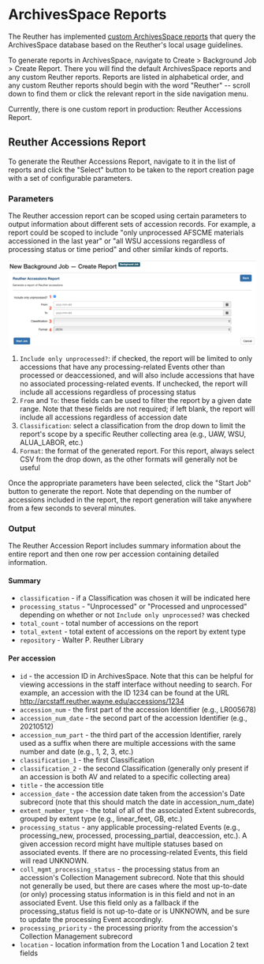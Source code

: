 # ArchivesSpace Reports

The Reuther has implemented [custom ArchivesSpace reports](https://github.com/WSUReuther/reuther_aspace_reports) that query the ArchivesSpace database based on the Reuther's local usage guidelines.

To generate reports in ArchivesSpace, navigate to Create > Background Job > Create Report. There you will find the default ArchivesSpace reports and any custom Reuther reports. Reports are listed in alphabetical order, and any custom Reuther reports should begin with the word "Reuther" -- scroll down to find them or click the relevant report in the side navigation menu.

Currently, there is one custom report in production: Reuther Accessions Report.

## Reuther Accessions Report

To generate the Reuther Accessions Report, navigate to it in the list of reports and click the "Select" button to be taken to the report creation page with a set of configurable parameters.

### Parameters

The Reuther accession report can be scoped using certain parameters to output information about different sets of accession records. For example, a report could be scoped to include "only unprocessed AFSCME materials accessioned in the last year" or "all WSU accessions regardless of processing status or time period" and other similar kinds of reports.

![Reuther Accessions Report](../img/reuther_accessions_report.png)

1. `Include only unprocessed?`: if checked, the report will be limited to only accessions that have any processing-related Events other than processed or deaccessioned, and will also include accessions that have no associated processing-related events. If unchecked, the report will include all accessions regardless of processing status
2. `From` and `To`: these fields can be used to filter the report by a given date range. Note that these fields are not required; if left blank, the report will include all accessions regardless of accession date
3. `Classification`: select a classification from the drop down to limit the report's scope by a specific Reuther collecting area (e.g., UAW, WSU, ALUA_LABOR, etc.)
4. `Format`: the format of the generated report. For this report, always select CSV from the drop down, as the other formats will generally not be useful

Once the appropriate parameters have been selected, click the "Start Job" button to generate the report. Note that depending on the number of accessions included in the report, the report generation will take anywhere from a few seconds to several minutes.

### Output

The Reuther Accession Report includes summary information about the entire report and then one row per accession containing detailed information.

#### Summary
- `classification` - if a Classification was chosen it will be indicated here
- `processing_status` - "Unprocessed" or "Processed and unprocessed" depending on whether or not `Include only unprocessed?` was checked
- `total_count` - total number of accessions on the report
- `total_extent` - total extent of accessions on the report by extent type
- `repository` - Walter P. Reuther Library

#### Per accession
- `id` - the accession ID in ArchivesSpace. Note that this can be helpful for viewing accessions in the staff interface without needing to search. For example, an accession with the ID 1234 can be found at the URL http://arcstaff.reuther.wayne.edu/accessions/1234
- `accession_num` - the first part of the accession Identifier (e.g., LR005678)
- `accession_num_date` - the second part of the accession Identifier (e.g., 20210512)
- `accession_num_part` - the third part of the accession Identifier, rarely used as a suffix when there are multiple accessions with the same number and date (e.g., 1, 2, 3, etc.)
- `classification_1` - the first Classification
- `classification_2` - the second Classification (generally only present if an accession is both AV and related to a specific collecting area)
- `title` - the accession title
- `accession_date` - the accession date taken from the accession's Date subrecord (note that this should match the date in accession_num_date)
- `extent_number_type` - the total of all of the associated Extent subrecords, grouped by extent type (e.g., linear_feet, GB, etc.)
- `processing_status` - any applicable processing-related Events (e.g., processing_new, processed, processing_partial, deaccession, etc.). A given accession record might have multiple statuses based on associated events. If there are no processing-related Events, this field will read UNKNOWN.
- `coll_mgmt_processing_status` - the processing status from an accession's Collection Management subrecord. Note that this should not generally be used, but there are cases where the most up-to-date (or only) processing status information is in this field and not in an associated Event. Use this field only as a fallback if the processing_status field is not up-to-date or is UNKNOWN, and be sure to update the processing Event accordingly.
- `processing_priority` - the processing priority from the accession's Collection Management subrecord
- `location` - location information from the Location 1 and Location 2 text fields